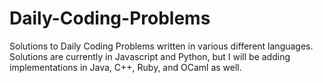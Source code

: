 # Daily-Coding-Problems
Solutions to Daily Coding Problems written in various different languages. Solutions are currently in Javascript and Python, but I will be adding implementations in Java, C++, Ruby, and OCaml as well.

